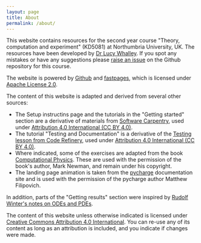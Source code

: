 ```yaml
---
layout: page
title: About 
permalink: /about/
---
```


This website contains resources for the second year course "Theory, computation and experiment" (KD5081) at Northumbria University, UK. The resources have been developed by [Dr Lucy Whalley](https://lucydot.github.io). If you spot any mistakes or have any suggestions please [raise an issue](https://github.com/NU-CEM/CompPhys/issues) on the Github repository for this course.

The website is powered by [Github](https://github.com/NU-CEM/CompPhys/) and [fastpages](https://github.com/fastai/fastpages), which is licensed under [Apache License 2.0](https://www.apache.org/licenses/LICENSE-2.0.txt).

The content of this website is adapted and derived from several other sources:

- The Setup instructins page and the tutorials in the "Getting started" section are a derivative of materials from [Software Carpentry](https://software-carpentry.org/), used under [Attribution 4.0 International (CC BY 4.0)](https://creativecommons.org/licenses/by/4.0/).
- The tutorial "Testing and Documentation" is a derivative of the [Testing lesson from Code Refinery](https://coderefinery.github.io/testing/motivation/"), used under [Attribution 4.0 International (CC BY 4.0)](https://creativecommons.org/licenses/by/4.0/). 
- Where indicated, some of the exercises are adapted from the book [Computational Physics](http://www-personal.umich.edu/~mejn/cp/). These are used with the permission of the book's author, Mark Newman, and remain under his copyright. 
- The landing page animation is taken from the [pycharge](https://pycharge.readthedocs.io/en/latest/) documentation site and is used with the permission of the pycharge author Matthew Filipovich.

In addition, parts of the "Getting results" section were inspired by [Rudolf Winter's notes on ODEs and PDEs](https://users.aber.ac.uk/ruw/teach/260/).

The content of this website unless otherwise indicated is licensed under [Creative Commons Attribution 4.0 International](https://creativecommons.org/licenses/by/4.0/). You can re-use any of its content as long as an attribution is included, and you indicate if changes were made.




